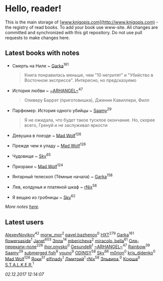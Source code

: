 # Hello, reader!
This is the main storage of [www.knigopis.com](http://www.knigopis.com) - the registry of read books.
To add your book use www-site. All changes are committed and synchronized with this git repository.
Do not use pull requests to make changes here.


## Latest books with notes
* Смерть на Ниле ~ [Garka](users/115/115753719718250012620-google)<sup>161</sup>
    > Книга понравилась меньше, чем "10 негритят" и "Убийство в Восточном экспрессе". Интересно, но предсказуемо

* История любви ~ [~ARHANGEL~](users/642/64251996-vkontakte)<sup>47</sup>
    > Оливеру Баррэт (приготовишка), Дженни Кавиллери, Филл

* Парфюмер. История одного убийцы ~ [Saamy](users/115/115226508-vkontakte)<sup>29</sup>
    > Я не ожидала, что будет такое тусклое окончание. Но, скорее всего, Гренуй и не заслуживал яркости

* Девушка в поезде ~ [Mad Wolf](users/947/94738840-vkontakte)<sup>126</sup>

* Прежде чем я упаду ~ [Mad Wolf](users/947/94738840-vkontakte)<sup>126</sup>

* Чудовище ~ [Sky](users/118/118049897850017649660-google)<sup>65</sup>

* Призраки ~ [Mad Wolf](users/947/94738840-vkontakte)<sup>124</sup>

* Янтарный телескоп (Тёмные начала) ~ [Garka](users/115/115753719718250012620-google)<sup>158</sup>

* Лев, колдунья и платяной шкаф ~ [rNix](users/115/115622071-twitter)<sup>58</sup>

* Я вещаю из гробницы ~ [Sky](users/118/118049897850017649660-google)<sup>62</sup>


_More notes [here](latest_books_with_notes.md)._


## Latest users
[AlexeyNovikov](users/170/170278332-vkontakte)<sup>42</sup> 
[morw_mor](users/295/295913564-vkontakte)<sup>2</sup> 
[pavel.bazhenov](users/119/11953277-vkontakte)<sup>0</sup> 
[HXT](users/100/100002563462782-facebook)<sup>279</sup> 
[Garka](users/115/115753719718250012620-google)<sup>161</sup> 
[flowersaside](users/208/208860954-vkontakte)<sup>1</sup> 
[Janet](users/108/108113656204404967440-google)<sup>603</sup> 
[Элла](users/100/1002037069862545-facebook)<sup>14</sup> 
[mbericheva](users/191/191788437-vkontakte)<sup>2</sup> 
[miracolo_bella](users/180/180139283-vkontakte)<sup>61</sup> 
[Оля-перекати-поле](users/108/10848515355906827860-mailru)<sup>226</sup> 
[ihor.onysko](users/438/438040436-vkontakte)<sup>0</sup> 
[GesundeR](users/101/101157696376156109420-google)<sup>1</sup> 
[~ARHANGEL~](users/642/64251996-vkontakte)<sup>47</sup> 
[Rainbow](users/109/109787328219839805802-google)<sup>39</sup> 
[Saamy](users/115/115226508-vkontakte)<sup>29</sup> 
[submerged fish](users/471/471364154-yandex)<sup>9</sup> 
[youno](users/302/302928912-vkontakte)<sup>9</sup> 
[ODINSY](users/100/100978570902186865324-google)<sup>58</sup> 
[Sky](users/118/118049897850017649660-google)<sup>66</sup> 
[m0rion](users/189/189051427-vkontakte)<sup>0</sup> 
[kris_didenko](users/185/185728745-vkontakte)<sup>0</sup> 
[Mad Wolf](users/947/94738840-vkontakte)<sup>126</sup> 
[Яоки](users/645/645367365616748-facebook)<sup>51</sup> 
[elfinady](users/451/45120610-vkontakte)<sup>1</sup> 
[Дмитрий](users/117/117810198385083752494-google)<sup>1</sup> 
[rNix](users/115/115622071-twitter)<sup>58</sup> 
[Эльвира ](users/130/1303742635828659489-mailru)<sup>0</sup> 
[Ксюша](users/257/257699470-vkontakte)<sup>0</sup> 
[S.T.A.L.K.E.R.](users/194/194352149-vkontakte)<sup>1</sup> 


_02.12.2017 12:14:07_
